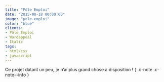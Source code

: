 ```yaml
---
title: "Pôle Emploi"
date: "2015-08-18 00:00:00"
image: "pole-emploi"
color: "blue"
clients:
- Pôle Emploi
- Wordappeal
- Italic
tags:
- html/css
- javascript
---
```


Ce projet datant un peu, je n’ai plus grand chose à disposition ! { .c-note .c-note--info }
